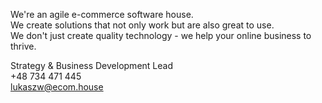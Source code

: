 We're an agile e-commerce software house. <br>
We create solutions that not only work but are also great to use. <br>
We don't just create quality technology - we help your online business to thrive.

Strategy & Business Development Lead <br>
+48 734 471 445 <br>
lukaszw@ecom.house

<!---
ecomhouse/ecomhouse is a ✨ special ✨ repository because its `README.md` (this file) appears on your GitHub profile.
You can click the Preview link to take a look at your changes.
--->
